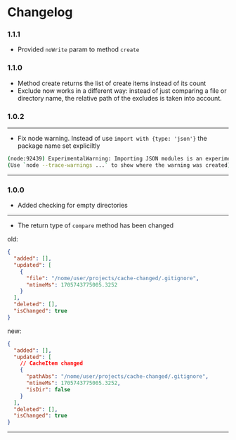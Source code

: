 # Changelog

### 1.1.1

- Provided `noWrite` param to method `create`

### 1.1.0

- Method create returns the list of create items instead of its count
- Exclude now works in a different way: instead of just comparing a file or directory name, the relative path of the excludes is taken into account.

### 1.0.2

---

- Fix node warning. Instead of use `import with {type: 'json'}` the package name set expliciltly

```sh
(node:92439) ExperimentalWarning: Importing JSON modules is an experimental feature and might change at any time
(Use `node --trace-warnings ...` to show where the warning was created)
```

---

### 1.0.0

- Added checking for empty directories

---

- The return type of `compare` method has been changed

old:

```json
{
  "added": [],
  "updated": [
    {
      "file": "/nome/user/projects/cache-changed/.gitignore",
      "mtimeMs": 1705743775005.3252
    }
  ],
  "deleted": [],
  "isChanged": true
}
```

new:

```json
{
  "added": [],
  "updated": [
    // CacheItem changed
    {
      "pathAbs": "/nome/user/projects/cache-changed/.gitignore",
      "mtimeMs": 1705743775005.3252,
      "isDir": false
    }
  ],
  "deleted": [],
  "isChanged": true
}
```

---
